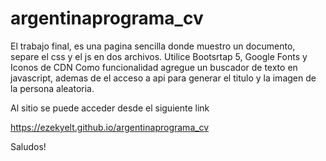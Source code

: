 # argentinaprograma_cv

El trabajo final, es una pagina sencilla donde muestro un documento, separe el css y el js en dos archivos.
Utilice Bootsrtap 5, Google Fonts y Iconos de CDN
Como funcionalidad agregue un buscador de texto en javascript, ademas de el acceso a api para generar el titulo y la imagen de la persona aleatoria.

Al sitio se puede acceder desde el siguiente link

https://ezekyelt.github.io/argentinaprograma_cv

Saludos!
